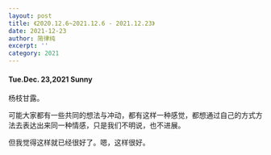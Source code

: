 ```yaml
---
layout: post
title: 《2020.12.6~2021.12.6 - 2021.12.23》
date: 2021-12-23
author: 简律纯
excerpt: ''
category: 2021
---
```


#### Tue.Dec. 23,2021 Sunny
杨枝甘露。

可能大家都有一些共同的想法与冲动，都有这样一种感觉，都想通过自己的方式方法去表达出来同一种情感，只是我们不明说，也不进展。

但我觉得这样就已经很好了。嗯，这样很好。